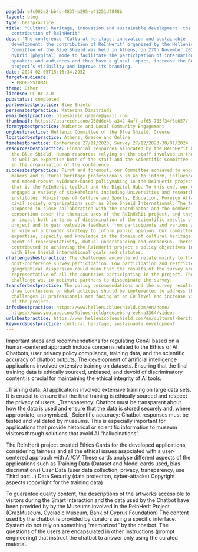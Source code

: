 ```yaml
---
pageId: e4c902e2-bb4d-4837-b295-e41251df848b
layout: blog
type: bestpractice
title: "Cultural heritage, innovation and sustainable development: the
  contribution of ReΙnΗerit"
desc: 'The conference "Cultural heritage, innovation and sustainable
  development: the contribution of ReΙnΗerit" organized by the Hellenic
  Committee of the Blue Shield was held in Athens, on 27th November 2023 in a
  hybrid (phygital) mode to facilitate the participation of international
  speakers and audiences and thus have a glocal impact, increase the ReΙnΗerit
  project’s visibility and improve its branding.'
date: 2024-02-05T15:16:34.295Z
target-audience:
  - PROFESSIONAL
theme: Other
license: CC BY 2.0
pubstatus: completed
partnerbestpractice: Blue Shield
personsbestpractice: Katerina Dimitriadi
emailbestpractice: blueshield.greece@gmail.com
thumbnail: https://ucarecdn.com/958d6e4b-a342-4aff-af65-785f34f6e057/
formtypbestpractice: Audience and Local Community Engagement
orgbestpractice: Hellenic Committee of the Blue Shield, Greece
locationbestpractice: Athens, Greece and Online
timebestpractice: Conference 27/11/2023, Survey 27/12/2023-30/01/2024
resourcesbestpractice: Financial resources allocated by the ReInHerit budget of
  the Blue Shield. Human resources relying on the staff involved in the project
  as well as expertise both of the staff and the Scientific Committee involved
  in the organisation of the conference.
successbestpractice: First and foremost, our Committee achieved to engage policy
  makers and cultural heritage professionals so as to inform, influence, impact
  and embed robust evidence-based policymaking in the ReInHerit project results;
  that is the ReInHerit toolkit and the Digital Hub. To this end, our Committee
  engaged a variety of stakeholders including Universities and research
  institutes, Ministries of Culture and Sports, Education, Foreign Affairs, and
  civil society organisations such as Blue Shield International. The topics were
  proposed in close collaboration with the coordinator and the members of the
  consortium cover the thematic axes of the ReInHeRit project, and they can have
  an impact both in terms of dissemination of the scientific results of the
  project and to gain valuable feedback from participants and various audiences
  in view of a broader strategy to inform public opinion. Οur committee provides
  expertise, capacity and knowledge in the domain of cultural heritage and is an
  agent of representativity, mutual understanding and consensus. Therefore, we
  contributed to achieving the ReInHerit project's policy objectives in line
  with Blue Shield international goals and statutes.
challengesbestpractice: The challenges encountered relate mainly to the
  post-conference survey participation. Low participation and restricted
  geographical dispersion could mean that the results of the survey are not
  representative of all the countries participating in the project. The
  challenge was to motivate partners to disseminate the survey.
transferbestpractice: The policy recommendations and the survey results can help
  draw conclusions on what policies should be implemented to address the
  challenges CH professionals are facing at an EU level and increase visibility
  of the project.
infosbestpractice: https://www.hellenicblueshield.com/en/home/
  https://www.youtube.com/@blueshieldgreecebs-greekna3364/videos
urlsbestpractice: https://www.hellenicblueshield.com/en/cultural-heritage-innovation-and-sustainable-development-the-contribution-of-re%ce%b9n%ce%b7erit-2/
keywordsbestpractice: cultural heritage, sustainable development
---
```

Important steps and recommendations for regulating GenAI based on a human-centered approach include concerns related to the Ethics of AI Chatbots, user privacy policy compliance, training data, and the scientific accuracy of chatbot outputs. The development of artificial intelligence applications involved extensive training on datasets. Ensuring that the final training data is ethically sourced, unbiased, and devoid of discriminatory content is crucial for maintaining the ethical integrity of AI tools. 

_Training data: AI applications involved extensive training on large data sets. It is crucial to ensure that the final training is ethically sourced and respect the privacy of users.
_Transparency: Chatbot must be transparent about how the data is used and ensure that the data is stored securely and, where appropriate, anonymised.
_Scientific accuracy: Chatbot responses must be tested and validated by museums. This is especially important for applications that provide historical or scientific information to museum visitors through solutions that avoid AI “hallucinations”.

The ReInHerit project created Ethics Cards for the developed applications, considering fairness and all the ethical issues associated with a user-centered approach with AI/CV. These cards analyse different aspects of the applications such as Training Data (Dataset and Model cards used, bias discrimations) User Data (user data collection, privacy, transparency, use Third part…) Data Security (data protection, cyber-attacks) Copyright aspects (copyright for the training data)

To guarantee quality content, the descriptions of the artworks accessible to visitors during the Smart Interaction and the data used by the Chatbot have been provided by by the Museums involved in the ReinHerit Project (GrazMuseum, Cycladic Museum, Bank of Cyprus Foundation) The content used by the chatbot is provided by curators using a specific interface. System do not rely on something “memorized” by the chatbot. The questions of the users are encapsulated in other instructions (prompt engineering) that instruct the chatbot to answer only using the curated material.